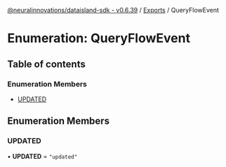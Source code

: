 [@neuralinnovations/dataisland-sdk - v0.6.39](../../README.md) / [Exports](../modules.md) / QueryFlowEvent

# Enumeration: QueryFlowEvent

## Table of contents

### Enumeration Members

- [UPDATED](QueryFlowEvent.md#updated)

## Enumeration Members

### UPDATED

• **UPDATED** = ``"updated"``

